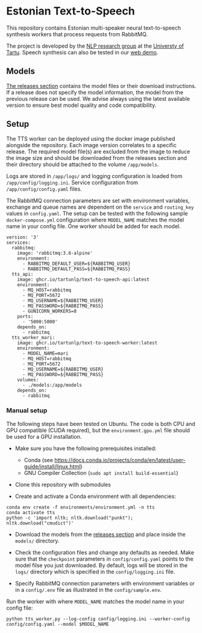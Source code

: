 # Estonian Text-to-Speech

This repository contains Estonian multi-speaker neural text-to-speech synthesis workers that process requests from 
RabbitMQ.

The project is developed by the [NLP research group](https://tartunlp.ai) at the [Universty of Tartu](https://ut.ee).
Speech synthesis can also be tested in our [web demo](https://www.neurokone.ee/).

## Models

[The releases section](https://github.com/TartuNLP/text-to-speech-worker/releases) contains the model files or their 
download instructions. If a release does not specify the model information, the model from the previous release can 
be used. We advise always using the latest available version to ensure best model quality and code compatibility.

## Setup

The TTS worker can be deployed using the docker image published alongside the repository. Each image version correlates 
to a specific release. The required model file(s) are excluded from the image to reduce the image size and should be
downloaded from the releases section and their directory should be attached to the volume `/app/models`.

Logs are stored in `/app/logs/` and logging configuration is loaded from `/app/config/logging.ini`. Service 
configuration from `/app/config/config.yaml` files.

The RabbitMQ connection parameters are set with environment variables, exchange and queue names are dependent on the 
`service` and `routing_key` values in `config.yaml`. The setup can be tested with the following sample
`docker-compose.yml` configuration where `MODEL_NAME` matches the model name in your config file. One worker should 
be added for each model.

```
version: '3'
services:
  rabbitmq:
    image: 'rabbitmq:3.6-alpine'
    environment:
      - RABBITMQ_DEFAULT_USER=${RABBITMQ_USER}
      - RABBITMQ_DEFAULT_PASS=${RABBITMQ_PASS}
  tts_api:
    image: ghcr.io/tartunlp/text-to-speech-api:latest
    environment:
      - MQ_HOST=rabbitmq
      - MQ_PORT=5672
      - MQ_USERNAME=${RABBITMQ_USER}
      - MQ_PASSWORD=${RABBITMQ_PASS}
      - GUNICORN_WORKERS=8
    ports:
      - '5000:5000'
    depends_on:
      - rabbitmq
  tts_worker_mari:
    image: ghcr.io/tartunlp/text-to-speech-worker:latest
    environment:
      - MODEL_NAME=mari
      - MQ_HOST=rabbitmq
      - MQ_PORT=5672
      - MQ_USERNAME=${RABBITMQ_USER}
      - MQ_PASSWORD=${RABBITMQ_PASS}
    volumes:
      - ./models:/app/models
    depends_on:
      - rabbitmq
```

### Manual setup

The following steps have been tested on Ubuntu. The code is both CPU and GPU compatible (CUDA required), but the 
`environment.gpu.yml` file should be used for a GPU installation.

- Make sure you have the following prerequisites installed:
    - Conda (see https://docs.conda.io/projects/conda/en/latest/user-guide/install/linux.html)
    - GNU Compiler Collection (`sudo apt install build-essential`)

- Clone this repository with submodules
- Create and activate a Conda environment with all dependencies:

```
conda env create -f environments/environment.yml -n tts
conda activate tts
python -c 'import nltk; nltk.download("punkt"); nltk.download("cmudict")'
```

- Download the models from the [releases section](https://github.com/TartuNLP/text-to-speech-worker/releases) and 
  place inside the `models/` directory.

- Check the configuration files and change any defaults as needed. Make sure that the `checkpoint` parameters in
  `config/config.yaml` points to the model filse you just downloaded. By default, logs will be stored in the 
  `logs/` directory which is specified in the `config/logging.ini` file.
- Specify RabbitMQ connection parameters with environment variables or in a `config/.env` file as illustrated in the 
  `config/sample.env`.

Run the worker with where `MODEL_NAME` matches the model name in your config file:
```
python tts_worker.py --log-config config/logging.ini --worker-config config/config.yaml --model $MODEL_NAME
```
